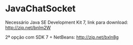 JavaChatSocket
==============

Necessário Java SE Development Kit 7, link para download:
http://zip.net/bnlm2W

2ª opção com SDK 7 + NetBeans:
http://zip.net/bxln8g
